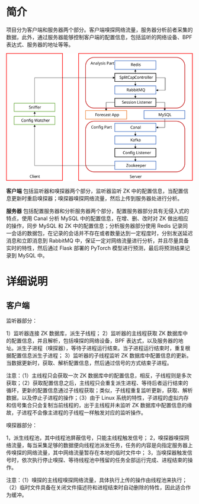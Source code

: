 # 简介

项目分为客户端和服务器两个部分。客户端嗅探网络流量，服务器分析前者采集的数据，此外，通过服务器能够控制客户端的配置信息，包括监听的网络设备、BPF 表达式、服务器的地址等等。

![架构](./img/arch.svg)

**客户端** 包括监听器和嗅探器两个部分，监听器监听 ZK 中的配置信息，当配置信息更新时重启嗅探器；嗅探器嗅探网络流量，然后上传到服务器处进行分析。

**服务器** 包括配置服务器和分析服务器两个部分，配置服务器部分具有无侵入式的特点，使用 Canal 分析 MySQL 中的配置信息，在增、删、改时对 ZK 做出相应的操作，同步 MySQL 和 ZK 中的配置信息；分析服务器部分使用 Redis 记录同一会话的数据包，在记录的会话并不存在或者数量达到一定程度时，分别发送延迟消息和立即消息到 RabbitMQ 中，保证一定对网络流量进行分析，并且尽量具备实时的特性，然后通过 Flask 部署的 PyTorch 模型进行预测，最后将预测结果记录到 MySQL 中。

# 详细说明

## 客户端

监听器部分：

1）监听器连接 ZK 数据库，派生子线程；
2）监听器的主线程获取 ZK 数据库中的配置信息，并且解析，包括嗅探的网络设备，BPF 表达式，以及服务器的地址。派生子进程（嗅探器），等待子进程运行结束。当子进程运行结束时，重复根据配置信息派生子进程；
3）监听器的子线程监听 ZK 数据库中配置信息的更新。当数据更新时，获取、解析配置信息，然后通过信号的方式结束子进程。

注意：（1）主线程只会获取一次 ZK 数据库中的配置信息，相反，子线程则是多次获取；（2）获取配置信息之后，主线程只会重复派生进程、等待后者运行结束的循环，更新的配置信息通过子线程获取；类似，子线程重复监听更新，获取、解析数据，以及停止子进程的操作；（3）由于 Linux 系统的特性，子进程的虚拟内存和信号集合只会复制当前线程的，出于主线程并未监听 ZK 数据库中配置信息的缘故，子进程不会像主进程的子线程一样触发对应的监听操作。

嗅探器部分：

1，派生线程池，其中线程池屏蔽信号，只能主线程触发信号；
2，嗅探器嗅探网络流量，每当采集足够的数据便向线程池派发任务，任务的内容是向指定服务器上传嗅探的网络流量，其中网络流量暂存在本地的临时文件中；
3，当嗅探器触发信号时，依次执行停止嗅探、等待线程池中残留的任务全部运行完成、进程结束的操作。

注意：（1）嗅探的主线程嗅探网络流量，具体执行上传的操作由线程池来执行；（2）临时文件具备在关闭文件描述符和进程结束时自动删除的特性，因此适合作为缓冲。